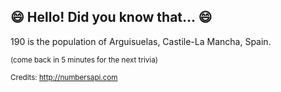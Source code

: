 ## 😄 Hello! Did you know that... 😄
190 is the population of Arguisuelas, Castile-La Mancha, Spain.

<sup>(come back in 5 minutes for the next trivia)</sup>


<sup>Credits: http://numbersapi.com</sup>
